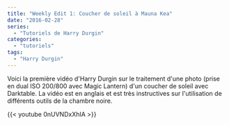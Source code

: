 ```yaml
---
title: "Weekly Edit 1: Coucher de soleil à Mauna Kea"
date: "2016-02-28"
series:
  - "Tutoriels de Harry Durgin"
categories: 
  - "tutoriels"
tags: 
  - "Harry Durgin"
---
```


Voici la première vidéo d'Harry Durgin sur le traitement d'une photo (prise en dual ISO 200/800 avec Magic Lantern) d'un coucher de soleil avec Darktable. La vidéo est en anglais et est très instructives sur l'utilisation de différents outils de la chambre noire.

{{< youtube 0nUVNDxXhIA >}}
